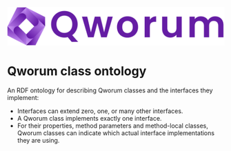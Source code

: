 ![Qworum logo and name](https://raw.githubusercontent.com/doga/qworum-website/master/build/assets/images/logos/Qworum-logo-and-name.svg "Qworum logo and name")

# Qworum class ontology

An RDF ontology for describing Qworum classes and the interfaces they implement:

- Interfaces can extend zero, one, or many other interfaces.
- A Qworum class implements exactly one interface.
- For their properties, method parameters and method-local classes, Qworum classes can indicate which actual interface implementations they are using.

